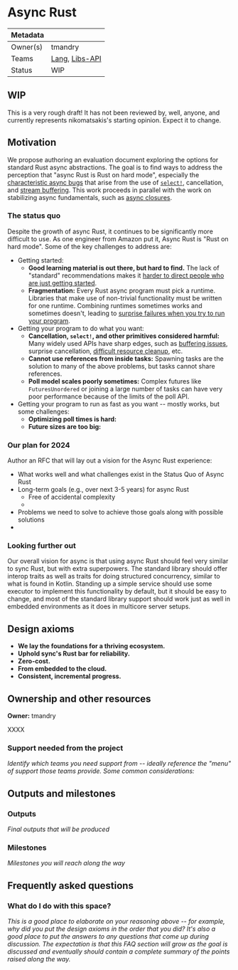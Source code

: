 # Async Rust

| Metadata |                    |
| -------- | ------------------ |
| Owner(s) | tmandry            |
| Teams    | [Lang], [Libs-API] |
| Status   | WIP                |

[Lang]: https://www.rust-lang.org/governance/teams/lang
[Libs-API]: https://www.rust-lang.org/governance/teams/library#team-libs-api

## WIP

This is a very rough draft! It has not been reviewed by, well, anyone, and currently represents nikomatsakis's starting opinion. Expect it to change.

## Motivation

We propose authoring an evaluation document exploring the options for standard Rust async abstractions. The goal is to find ways to address the perception that "async Rust is Rust on hard mode", especially the [characteristic async bugs][reliability] that arise from the use of [`select!`][select], cancellation, and [stream buffering][buffering]. This work proceeds in parallel with the work on stabilizing async fundamentals, such as [async closures](./async_closures.md).

[reliability]: https://tmandry.gitlab.io/blog/posts/making-async-reliable/
[select]: https://rust-lang.github.io/wg-async/vision/submitted_stories/status_quo/barbara_gets_burned_by_select.html
[buffering]: https://rust-lang.github.io/wg-async/vision/submitted_stories/status_quo/barbara_battles_buffered_streams.html

### The status quo

Despite the growth of async Rust, it continues to be significantly more difficult to use. As one engineer from Amazon put it, Async Rust is "Rust on hard mode". Some of the key challenges to address are:

- Getting started:
    - **Good learning material is out there, but hard to find.** The lack of "standard" recommendations makes it [harder to direct people who are just getting started](https://rust-lang.github.io/wg-async/vision/submitted_stories/status_quo/niklaus_wants_to_share_knowledge.html).
    - **Fragmentation:** Every Rust async program must pick a runtime. Libraries that make use of non-trivial functionality must be written for one runtime. Combining runtimes sometimes works and sometimes doesn't, leading to [surprise failures when you try to run your program](https://rust-lang.github.io/wg-async/vision/submitted_stories/status_quo/alan_started_trusting_the_rust_compiler_but_then_async.html).
- Getting your program to do what you want:
    - **Cancellation, `select!`, and other primitives considered harmful:** Many widely used APIs have sharp edges, such as [buffering issues](https://rust-lang.github.io/wg-async/vision/submitted_stories/status_quo/barbara_battles_buffered_streams.html), surprise cancellation, [difficult resource cleanup](https://rust-lang.github.io/wg-async/vision/submitted_stories/status_quo/alan_finds_database_drops_hard.html), etc.
    - **Cannot use references from inside tasks:** Spawning tasks are the solution to many of the above problems, but tasks cannot share references.
    - **Poll model scales poorly sometimes:** Complex futures like `FuturesUnordered` or joining a large number of tasks can have very poor performance because of the limits of the poll API.
- Getting your program to run as fast as you want -- mostly works, but some challenges:
    - **Optimizing poll times is hard:**
    - **Future sizes are too big:**

### Our plan for 2024

Author an RFC that will lay out a vision for the Async Rust experience:

* What works well and what challenges exist in the Status Quo of Async Rust
* Long-term goals (e.g., over next 3-5 years) for async Rust
    * Free of accidental complexity
    * 
* Problems we need to solve to achieve those goals along with possible solutions
* 


### Looking further out

Our overall vision for async is that using async Rust should feel very similar to sync Rust, but with extra superpowers. The standard library should offer interop traits as well as traits for doing structured concurrency, similar to what is found in Kotlin. Standing up a simple service should use some executor to implement this functionality by default, but it should be easy to change, and most of the standard library support should work just as well in embedded environments as it does in multicore server setups.

## Design axioms

* **We lay the foundations for a thriving ecosystem.**
* **Uphold sync's Rust bar for reliability.**
* **Zero-cost.**
* **From embedded to the cloud.**
* **Consistent, incremental progress.**

## Ownership and other resources

**Owner:** tmandry

XXXX

### Support needed from the project

_Identify which teams you need support from -- ideally reference the "menu" of support those teams provide. Some common considerations:_

## Outputs and milestones

### Outputs

_Final outputs that will be produced_

### Milestones

_Milestones you will reach along the way_

## Frequently asked questions

### What do I do with this space?

_This is a good place to elaborate on your reasoning above -- for example, why did you put the design axioms in the order that you did? It's also a good place to put the answers to any questions that come up during discussion. The expectation is that this FAQ section will grow as the goal is discussed and eventually should contain a complete summary of the points raised along the way._
